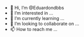 - 👋 Hi, I’m @Eduardondbbs
- 👀 I’m interested in ...
- 🌱 I’m currently learning ...
- 💞️ I’m looking to collaborate on ...
- 📫 How to reach me ...

<!---
Eduardondbbs/Eduardondbbs is a ✨ special ✨ repository because its `README.md` (this file) appears on your GitHub profile.
You can click the Preview link to take a look at your changes.
--->
